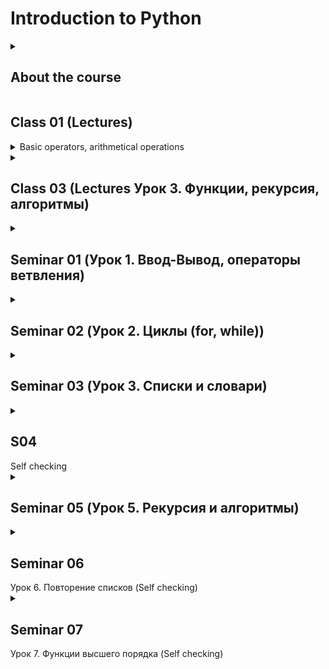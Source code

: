 # Introduction to Python
<details>

<summary><h2> About the course</h2></summary>

<p> Python is a popular, easy-to-learn, and very powerful programming language, which is used in software and web development, data science, machine learning, and many other fields. In this course, we’ll cover the basic concepts of Python, as well as build real-life projects and solve different coding challenges. </p>
</details>

<h2>Class 01 (Lectures)</h2>

<details>
<summary>Basic operators, arithmetical operations</summary>

<h3>Operatiors</h3>
<p><code>'print (someVariables)'</code> - outputs some stored information to console</p>
<p>Explicit and implicit type conversion - <code>int(var)/double(var) e.t.c.</code></p>
<p>Iterators: +=; *= ...</p>

<details>

<summary> Python Arithmetic Operators </summary>
<p><table>
        
<table class="tg">
<thead>
  <tr>
    <th class="tg-0pky">Sign</th>
    <th class="tg-0pky">Named</th>
    <th class="tg-0pky">Operations</th>
  </tr>
</thead>
<tbody>
  <tr>
    <td class="tg-0pky">+</td>
    <td class="tg-0pky">plus sign</td>
    <td class="tg-0pky">Addition</td>

  </tr>
  <tr>
    <td class="tg-0pky">-</td>
    <td class="tg-0pky">Minus sign</td>
    <td class="tg-0pky">Subtraction</td>

  </tr>
  <tr>
    <td class="tg-0pky">*</td>
    <td class="tg-0pky">Asterisk</td>
    <td class="tg-0pky">Multiplying</td>
  </tr>
  <tr>
    <td class="tg-0pky">/</td>
    <td class="tg-0pky">division sign</td>
    <td class="tg-0pky">division</td>
  </tr>
  <tr>
    <td class="tg-0pky">%</td>
    <td class="tg-0pky">percent sign</td>
    <td class="tg-0pky">remainder calculation</td>
  </tr>
  <tr>
    <td class="tg-0pky">//</td>
    <td class="tg-0pky">double division sign</td>
    <td class="tg-0pky">Floor division</td>
  </tr>
  <tr>
    <td class="tg-0pky">**</td>
    <td class="tg-0pky"></td>
    <td class="tg-0pky">Exponentiation</td>
  </tr>
        </tbody>
    </table>
    </details>

</details>

<details>
<summary><h2>Class 03 (Lectures Урок 3. Функции, рекурсия, алгоритмы)</h2></summary>

<!-- <p> <a href="./" title="title"> taskNN.Prorgam.sc </a></p> -->
</details>



<details>
<summary><h2>Seminar 01 (Урок 1. Ввод-Вывод, операторы ветвления) </h2></summary>

<p> <a href="./S01/task002.py" title="Задача 2"> task002.py </a></p>
<p> <a href="S01\task004.py" title="Задача 4"> task004.py </a></p>
<p> <a href="S01\task006.py" title="Задача 6"> task006.py </a></p>
<p> <a href="S01\task008.py" title="Задача 8"> task008.py </a></p>
</details>

<details>
<summary><h2>Seminar 02 (Урок 2. Циклы (for, while))</h2></summary>

<p> <a href="S02\task010.py" title="Задача 10"> task010.py </a></p>
<p> <a href="S02\task012.py" title="Задача 12"> task012.py </a></p>
<p> <a href="S02\task014.py" title="Задача 14"> task014.py </a></p>
</details>

<details>
<summary><h2>Seminar 03 (Урок 3. Списки и словари)</h2></summary>
Solutions:

<p> <a href="S03\task016.py" title="Задача 16"> task016.py</a> Требуется вычислить, сколько раз встречается некоторое число X в массиве A[N].</p>
<p> <a href="S03\task018.py" title="Задача 18"> task018.py </a> Требуется найти в массиве A[N] самый близкий по величине элемент к заданному числу X.</p>
<p> <a href="S03\task020.py" title="Задача 20"> task020.py </a> Напишите программу, которая вычисляет стоимость введенного пользователем слова.</p>

</details>


<details>
<summary><h2>S04</h2> Self checking</summary>

<p>  S04\task022.py </p>
<p>  S04\task024.py </p>
</details>



<details>
<summary><h2>Seminar 05 (Урок 5. Рекурсия и алгоритмы)</h2></summary>
Solutions:

<p> <a href="https://github.com/zzergAtStage/GB_IntroToPython/blob/master/S05/task026.py" title="Задача 26"> task026.py</a> Посчитать факториал (произведение 1 до N) и треугольное число (сумма чисел от 1 до N) для числа N.</p>
<p> <a href="https://github.com/zzergAtStage/GB_IntroToPython/blob/master/S05/task028.py" title="Задача 28"> task028.py </a> Требуется найти в массиве A[N] самый близкий по величине элемент к заданному числу X.</p>
<p> <a href="https://github.com/zzergAtStage/GB_IntroToPython/blob/master/S05/taskADD.py" title="Дополнительная"> taskADD.py </a> Требуется найти N-е число Фибоначчи</p>


</details>


<details>
<summary><h2>Seminar 06</h2> Урок 6. Повторение списков (Self checking)</summary>

<p> <a href="S06\task030.py" title="Задача 30"> Заполните массив элементами арифметической прогрессии. </a></p>
<p> <a href="S06\task032.py" title="Задача 32"> Определить индексы элементов массива (списка), значения которых принадлежат заданному диапазону </a></p>

</details>

<details>
<summary><h2>Seminar 07</h2> Урок 7. Функции высшего порядка (Self checking)</summary>

<p> <a href="S07\task034.py" title="Задача 30"> Задача 34 </a>
<details>
<summary>Условие:</summary>
Задача 34:  Винни-Пух попросил Вас посмотреть, есть ли в его стихах ритм. 
Поскольку разобраться в его кричалках не настолько просто, насколько легко он их придумывает,

Вам стоит написать программу. Винни-Пух считает, что ритм есть, 
если число слогов (т.е. число гласных букв) в каждой фразе стихотворения одинаковое.

Фраза может состоять из одного слова, если во фразе несколько слов, то они разделяются дефисами. 
Фразы отделяются друг от друга пробелами. 
Стихотворение  Винни-Пух вбивает в программу с клавиатуры. 

В ответе напишите “Парам пам-пам”, если с ритмом все в порядке и “Пам парам”, если с ритмом все не в порядке

*Пример:*
**Ввод:** пара-ра-рам  рам-пам-папам  па-ра-па-да    
**Вывод:** Парам пам-пам  
</details>
</p>
<p> <a href="S06\task032.py" title="Задача 32"> Определить индексы элементов массива (списка), значения которых принадлежат заданному диапазону </a></p>

</details>